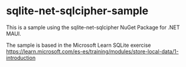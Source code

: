 # sqlite-net-sqlcipher-sample

This is a sample using the sqlite-net-sqlcipher NuGet Package for .NET MAUI.

The sample is based in the Microsoft Learn SQLite exercise
https://learn.microsoft.com/es-es/training/modules/store-local-data/1-introduction
